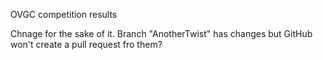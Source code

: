 OVGC competition results

Chnage for the sake of it.
Branch "AnotherTwist" has changes but GitHub won't create a pull request fro them?
